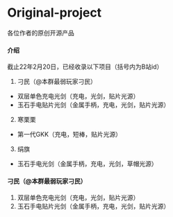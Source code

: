 # Original-project
各位作者的原创开源产品<br>


#### 介绍
截止22年2月20日，已经收录以下项目（括号内为B站id）<br>
1. 刁民（@本群最弱玩家刁民）
- 双层单色充电光剑（充电，光剑，贴片光源）
- 玉石手电贴片光剑（金属手柄，充电，光剑，贴片光源）
2. 寒栗栗
- 第一代GKK（充电，短棒，贴片光源）
3. 绢旗 
- 玉石手电光剑（金属手柄，充电，光剑，草帽光源）    


#### 刁民（@本群最弱玩家刁民）

1.  双层单色充电光剑（充电，光剑，贴片光源）
2.  玉石手电贴片光剑（金属手柄，充电，光剑，贴片光源）
